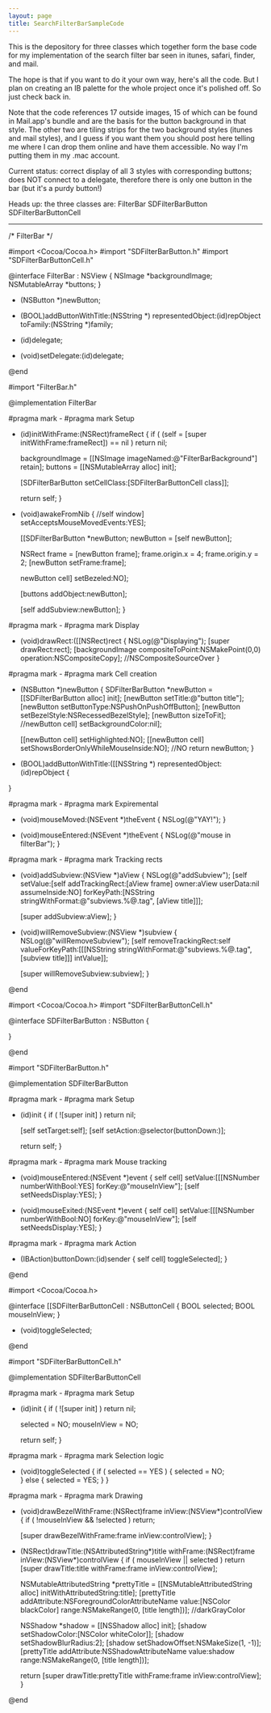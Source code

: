 ```yaml
---
layout: page
title: SearchFilterBarSampleCode
---
```


This is the depository for three classes which together form the base code for my implementation of the search filter bar seen in itunes, safari, finder, and mail.

The hope is that if you want to do it your own way, here's all the code.  But I plan on creating an IB palette for the whole project once it's polished off.  So just check back in.

Note that the code references 17 outside images, 15 of which can be found in Mail.app's bundle and are the basis for the button background in that style.  The other two are tiling strips for the two background styles (itunes and mail styles), and I guess if you want them you should post here telling me where I can drop them online and have them accessible.  No way I'm putting them in my .mac account.

Current status:
correct display of all 3 styles with corresponding buttons;
does NOT connect to a delegate, therefore there is only one button in the bar (but it's a purdy button!)

Heads up:
the three classes are:
FilterBar
SDFilterBarButton
SDFilterBarButtonCell

----

    
/* FilterBar */

#import <Cocoa/Cocoa.h>
#import "SDFilterBarButton.h"
#import "SDFilterBarButtonCell.h"


@interface FilterBar : NSView
{
	NSImage *backgroundImage;
	NSMutableArray *buttons;
}

- (NSButton *)newButton;
- (BOOL)addButtonWithTitle:(NSString *) representedObject:(id)repObject toFamily:(NSString *)family;

- (id)delegate;
- (void)setDelegate:(id)delegate;

@end


#import "FilterBar.h"

@implementation FilterBar

#pragma mark -
#pragma mark Setup

- (id)initWithFrame:(NSRect)frameRect
{
	if ( (self = [super initWithFrame:frameRect]) == nil )
		return nil;
	
	backgroundImage = [[NSImage imageNamed:@"FilterBarBackground"] retain];
	buttons = [[NSMutableArray alloc] init];
	
	[SDFilterBarButton setCellClass:[SDFilterBarButtonCell class]];
	
	return self;
}

- (void)awakeFromNib
{
	//self window] setAcceptsMouseMovedEvents:YES];
	
	[[SDFilterBarButton *newButton;
	newButton = [self newButton];

	NSRect frame = [newButton frame];
	frame.origin.x = 4;
	frame.origin.y = 2;
	[newButton setFrame:frame];
	
	newButton cell] setBezeled:NO];
	
	[buttons addObject:newButton];
	
	[self addSubview:newButton];
}

#pragma mark -
#pragma mark Display

- (void)drawRect:([[NSRect)rect
{
	NSLog(@"Displaying");
	[super drawRect:rect];
	[backgroundImage compositeToPoint:NSMakePoint(0,0) operation:NSCompositeCopy]; //NSCompositeSourceOver
}

#pragma mark -
#pragma mark Cell creation

- (NSButton *)newButton
{
	SDFilterBarButton *newButton = [[SDFilterBarButton alloc] init];
	[newButton setTitle:@"button title"];
	[newButton setButtonType:NSPushOnPushOffButton];
	[newButton setBezelStyle:NSRecessedBezelStyle];
	[newButton sizeToFit];
	//newButton cell] setBackgroundColor:nil];
	
	[[newButton cell] setHighlighted:NO];
	[[newButton cell] setShowsBorderOnlyWhileMouseInside:NO]; //NO
	return newButton;
}

- (BOOL)addButtonWithTitle:([[NSString *) representedObject:(id)repObject
{
	
}

#pragma mark -
#pragma mark Expiremental

- (void)mouseMoved:(NSEvent *)theEvent
{
	NSLog(@"YAY!");
}

- (void)mouseEntered:(NSEvent *)theEvent
{
	NSLog(@"mouse in filterBar");
}

#pragma mark -
#pragma mark Tracking rects

- (void)addSubview:(NSView *)aView
{
	NSLog(@"addSubview");
	[self setValue:[self addTrackingRect:[aView frame] 
								   owner:aView 
								userData:nil 
							assumeInside:NO] 
		forKeyPath:[NSString stringWithFormat:@"subviews.%@.tag", [aView title]]];
	
	[super addSubview:aView];
}

- (void)willRemoveSubview:(NSView *)subview
{
	NSLog(@"willRemoveSubview");
	[self removeTrackingRect:self valueForKeyPath:[[[NSString stringWithFormat:@"subviews.%@.tag", [subview title]]] intValue]];
	
	[super willRemoveSubview:subview];
}


@end



    

#import <Cocoa/Cocoa.h>
#import "SDFilterBarButtonCell.h"


@interface SDFilterBarButton : NSButton 
{

}

@end




#import "SDFilterBarButton.h"


@implementation SDFilterBarButton

#pragma mark -
#pragma mark Setup

- (id)init
{
	if ( ![super init] )
		return nil;
	
	[self setTarget:self];
	[self setAction:@selector(buttonDown:)];	
	
	return self;
}

#pragma mark -
#pragma mark Mouse tracking

- (void)mouseEntered:(NSEvent *)event
{
	self cell] setValue:[[[NSNumber numberWithBool:YES] forKey:@"mouseInView"];
	[self setNeedsDisplay:YES];
}

- (void)mouseExited:(NSEvent *)event
{
	self cell] setValue:[[[NSNumber numberWithBool:NO] forKey:@"mouseInView"];
	[self setNeedsDisplay:YES];
}

#pragma mark -
#pragma mark Action

- (IBAction)buttonDown:(id)sender
{
	self cell] toggleSelected];
}

@end



    


#import <Cocoa/Cocoa.h>


@interface [[SDFilterBarButtonCell : NSButtonCell
{
	BOOL selected;
	BOOL mouseInView;
}

- (void)toggleSelected;

@end


#import "SDFilterBarButtonCell.h"


@implementation SDFilterBarButtonCell

#pragma mark -
#pragma mark Setup

- (id)init
{
	if ( ![super init] )
		return nil;
		
	selected = NO;
	mouseInView = NO;
	
	return self;
}

#pragma mark -
#pragma mark Selection logic

- (void)toggleSelected
{
	if ( selected == YES ) {
		selected = NO;	
	} else {
		selected = YES;	
	}
}

#pragma mark -
#pragma mark Drawing

- (void)drawBezelWithFrame:(NSRect)frame inView:(NSView*)controlView
{
	if ( !mouseInView && !selected )
		return;	
		
	[super drawBezelWithFrame:frame inView:controlView];
}

- (NSRect)drawTitle:(NSAttributedString*)title withFrame:(NSRect)frame inView:(NSView*)controlView
{
	if ( mouseInView || selected )
		return [super drawTitle:title withFrame:frame inView:controlView];
		
	NSMutableAttributedString *prettyTitle = [[NSMutableAttributedString alloc] initWithAttributedString:title];
	[prettyTitle addAttribute:NSForegroundColorAttributeName value:[NSColor blackColor] range:NSMakeRange(0, [title length])]; //darkGrayColor
	
	NSShadow *shadow = [[NSShadow alloc] init];
		[shadow setShadowColor:[NSColor whiteColor]];
		[shadow setShadowBlurRadius:2];
		[shadow setShadowOffset:NSMakeSize(1, -1)];
	[prettyTitle addAttribute:NSShadowAttributeName value:shadow range:NSMakeRange(0, [title length])];
	
	return [super drawTitle:prettyTitle withFrame:frame inView:controlView];
}

@end


